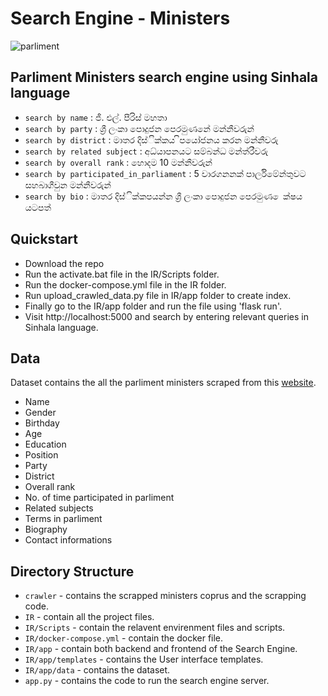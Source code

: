 # Search Engine - Ministers

![parliment](https://user-images.githubusercontent.com/47809365/142301933-49477a6e-2c0f-457a-b139-f154275c7ab9.JPG)


## Parliment Ministers search engine using Sinhala language

* `search by name` : ජී. එල්. පීරිස් මහතා
* `search by party` : ශ්‍රී ලංකා පොදුජන පෙරමුණනේ මන්නීවරුන්
* `search by district` : මාතර දිස්ික්කය ිපයෝජනය කරන මන්නීවරු
* `search by related subject` : අධ්යාපනයට සම්බන්ධ මන්ත්රීවරු
* `search by overall rank` : හොදම 10 මන්නීවරුන්
* `search by participated_in_parliament` : 5 වාරගනනක් පාර්ලිමේන්තුවට සහබාගීවුන මන්නීවරුන්
* `search by bio` : මාතර දිස්ික්කපයන්න ශ්‍රී ලංකා පොදුජන පෙරමුණ ෙක්ෂය යටපත්

## Quickstart

* Download the repo
* Run the activate.bat file in the IR/Scripts folder.
* Run the docker-compose.yml file in the IR folder.
* Run upload_crawled_data.py file in IR/app folder to create index.
* Finally go to the IR/app folder and run the file using 'flask run'.
* Visit http://localhost:5000 and search by entering relevant queries in Sinhala language.


## Data

Dataset contains the all the parliment ministers scraped from this [website](http://www.manthri.lk/si/politicians). 

* Name
* Gender
* Birthday
* Age
* Education
* Position
* Party
* District
* Overall rank
* No. of time participated in parliment
* Related subjects
* Terms in parliment
* Biography
* Contact informations

## Directory Structure

* `crawler` - contains the scrapped ministers coprus and the scrapping code.
* `IR` - contain all the project files.
* `IR/Scripts` - contain the relavent envirenment files and scripts.
* `IR/docker-compose.yml` - contain the docker file.
* `IR/app` - contain both backend and frontend of the Search Engine.
* `IR/app/templates` - contains the User interface templates.
* `IR/app/data` - contains the dataset.
* `app.py` - contains the code to run the search engine server.


